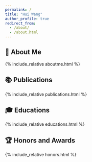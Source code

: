 ```yaml
---
permalink: /
title: "Hui Wang"
author_profile: true
redirect_from: 
  - /about/
  - /about.html
---
```


<style>
/* 隐藏首页的标题区块和多余空白 */
.page__header,
.page__title,
.page__lead,
.page__meta {
  display: none;
  margin: 0;
  padding: 0;
}
</style>

<!-- About Me 部分 -->
<section id="aboutme">
  <h2>👤 About Me</h2>
  {% include_relative aboutme.html %}
</section>

<!-- Publications 部分 -->
<section id="publications">
  <h2>📚 Publications</h2>
  {% include_relative publications.html %}
</section>

<!-- Educations 部分 -->
<section id="educations">
  <h2>🎓 Educations</h2>
  {% include_relative educations.html %}
</section>

<!-- Honors and Awards 部分 -->
<section id="honors-and-awards">
  <h2>🏆 Honors and Awards</h2>
  {% include_relative honors.html %}
</section>
